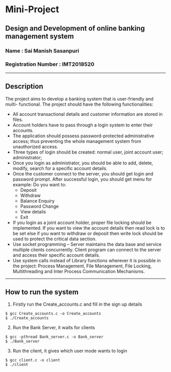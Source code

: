 # Mini-Project

## Design and Development of online banking management system

### Name : Sai Manish Sasanpuri
### Registration Number :  IMT2018520

___
## Description

The project aims to develop a banking system that is user-friendly and multi-
functional. The project should have the following functionalities:   
* All account transactional details and customer information are stored in files.
* Account holders have to pass through a login system to enter their accounts.
* The application should possess password-protected administrative access; thus
preventing the whole management system from unauthorized access.
* Three types of login should be created: normal user, joint account user; administrator;
* Once you login as administrator, you should be able to add, delete, modify, search for a
specific account details.
* Once the customer connect to the server, you should get login and password prompt.
After successful login, you should get menu for example:
Do you want to:
	* Deposit
	* Withdraw
	* Balance Enquiry
	* Password Change
	* View details
	* Exit
* If you login as a joint account holder, proper file locking should be implemented. If you
want to view the account details then read lock is to be set else if you want to withdraw
or deposit then write lock should be used to protect the critical data section.
* Use socket programming – Server maintains the data base and service multiple clients
concurrently. Client program can connect to the server and access their specific account
details.
* Use system calls instead of Library functions wherever it is possible in the project:
Process Management, File Management, File Locking, Multithreading and Inter Process
Communication Mechanisms.

___
## How to run the system

1. Firstly run the Create_accounts.c and fill in the sign up details  
```
$ gcc Create_accounts.c -o Create_accounts  
$ ./Create_accounts
```

2. Run the Bank Server, it waits for clients
```
$ gcc -pthread Bank_server.c -o Bank_server  
$ ./Bank_server
```

3. Run the client, it gives which user mode wants to login  
```
$ gcc client.c -o client  
$ ./client
```

